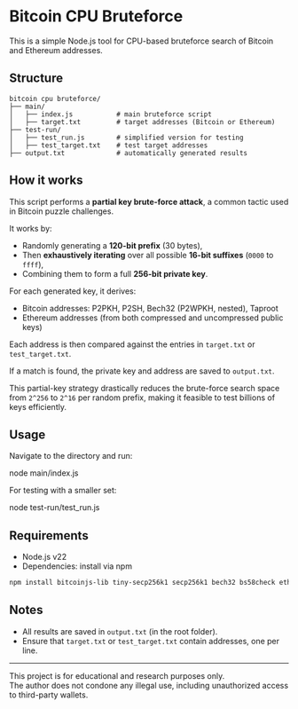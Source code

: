 # Bitcoin CPU Bruteforce

This is a simple Node.js tool for CPU-based bruteforce search of Bitcoin and Ethereum addresses.

## Structure
```
bitcoin cpu bruteforce/
├── main/
│   ├── index.js           # main bruteforce script
│   ├── target.txt         # target addresses (Bitcoin or Ethereum)
├── test-run/
│   ├── test_run.js        # simplified version for testing
│   ├── test_target.txt    # test target addresses
├── output.txt             # automatically generated results
```
## How it works

This script performs a **partial key brute-force attack**, a common tactic used in Bitcoin puzzle challenges.

It works by:
- Randomly generating a **120-bit prefix** (30 bytes),
- Then **exhaustively iterating** over all possible **16-bit suffixes** (`0000` to `ffff`),
- Combining them to form a full **256-bit private key**.

For each generated key, it derives:
- Bitcoin addresses: P2PKH, P2SH, Bech32 (P2WPKH, nested), Taproot
- Ethereum addresses (from both compressed and uncompressed public keys)

Each address is then compared against the entries in `target.txt` or `test_target.txt`.

If a match is found, the private key and address are saved to `output.txt`.

This partial-key strategy drastically reduces the brute-force search space from `2^256` to `2^16` per random prefix, making it feasible to test billions of keys efficiently.

## Usage

Navigate to the directory and run:

node main/index.js


For testing with a smaller set:

node test-run/test_run.js

## Requirements

- Node.js v22
- Dependencies: install via npm
```bash
npm install bitcoinjs-lib tiny-secp256k1 secp256k1 bech32 bs58check ethereum-cryptography
```

## Notes

- All results are saved in `output.txt` (in the root folder).
- Ensure that `target.txt` or `test_target.txt` contain addresses, one per line.

---

This project is for educational and research purposes only.  
The author does not condone any illegal use, including unauthorized access to third-party wallets.
